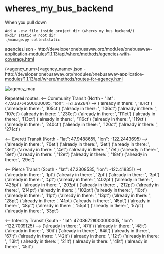 # wheres_my_bus_backend

When you pull down:

```
Add a .env file inside project dir (wheres_my_bus_backend/)
mkdir static @ root dir
./manage.py collectstatic
```

agencies.json - http://developer.onebusaway.org/modules/onebusaway-application-modules/1.1.13/api/where/methods/agencies-with-coverage.html

(<agency_num>)<agency_name>.json - http://developer.onebusaway.org/modules/onebusaway-application-modules/1.1.13/api/where/methods/routes-for-agency.html

![agency_map](agency_map.png)

Repeated routes:
<-- Community Transit (North - "lat": 47.938764500000005, "lon": -121.99284) -->
('already in there: ', '101ct')
('already in there: ', '105ct')
('already in there: ', '106ct')
('already in there: ', '107ct')
('already in there: ', '230ct')
('already in there: ', '111ct')
('already in there: ', '113ct')
('already in there: ', '116ct')
('already in there: ', '119ct')
('already in there: ', '240ct')
('already in there: ', '120ct')
('already in there: ', '271ct')

<-- Everett Transit (North - "lat": 47.9488655, "lon": -122.2443695) -->
('already in there: ', '70et')
('already in there: ', '2et')
('already in there: ', '3et')
('already in there: ', '4et')
('already in there: ', '7et')
('already in there: ', '8et')
('already in there: ', '12et')
('already in there: ', '18et')
('already in there: ', '29et')

<-- Pierce Transit (South - "lat": 47.2308535, "lon": -122.418351) -->
('already in there: ', '1pt')
('already in there: ', '2pt')
('already in there: ', '3pt')
('already in there: ', '4pt')
('already in there: ', '402pt')
('already in there: ', '425pt')
('already in there: ', '202pt')
('already in there: ', '212pt')
('already in there: ', '214pt')
('already in there: ', '102pt')
('already in there: ', '10pt')
('already in there: ', '11pt')
('already in there: ', '13pt')
('already in there: ', '28pt')
('already in there: ', '41pt')
('already in there: ', '45pt')
('already in there: ', '48pt')
('already in there: ', '55pt')
('already in there: ', '57pt')
('already in there: ', '63pt')

<-- Intercity Transit (South - "lat": 47.086729000000005, "lon": -122.7009125) -->
('already in there: ', '47it')
('already in there: ', '48it')
('already in there: ', '60it')
('already in there: ', '64it')
('already in there: ', '67it')
('already in there: ', '42it')
('already in there: ', '12it')
('already in there: ', '13it')
('already in there: ', '21it')
('already in there: ', '41it')
('already in there: ', '45it')